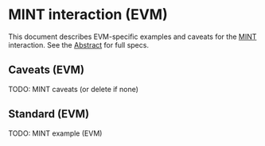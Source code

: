 # MINT interaction (EVM)

This document describes EVM-specific examples and caveats for the [MINT](../../abstract/interactions/mint.md) interaction.  See the [Abstract](../../abstract/interactions/mint.md) for full specs.

## Caveats (EVM)
TODO: MINT caveats (or delete if none)

## Standard (EVM)
TODO: MINT example (EVM)